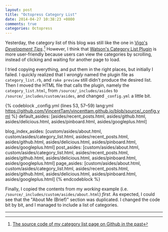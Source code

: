 ```yaml
---
layout: post
title: "Octopress Category List"
date: 2014-04-27 10:38:23 +0800
comments: true
categories: Octopress
---
```


Yesterday, the category list of this blog was still like the one in [Vigo's *Development Tips*](http://vigodome.com/blog/categories/).[^1]  However, I think that [Watson's Category List Plugin](http://www.dotnetguy.co.uk/post/2012/06/25/octopress-category-list-plugin/) is more user-friendly because users can view the categories by scrolling, instead of clicking and waiting for another page to load. 

I tried copying everything, and put them in the right places, but initially I failed.  I quickly realized that I *wrongly* named the plugin file as `category_list.rb`, and `rake preview` still didn't produce the desired list.  Then I moved the HTML file that calls the plugin, namely the `category_list.html`, from `/source/_includes/asides` to `/source/_includes/custom/asides`, and changed `_config.yml` a little bit.

{% codeblock _config.yml (lines 53, 57–59) lang:yml https://github.com/VincentTam/vincenttam.github.io/blob/source/_config.yml %}
default_asides: [asides/recent_posts.html, asides/github.html, asides/delicious.html, asides/pinboard.html, asides/googleplus.html]

blog_index_asides: [custom/asides/about.html, custom/asides/category_list.html, asides/recent_posts.html, asides/github.html, asides/delicious.html, asides/pinboard.html, asides/googleplus.html]
post_asides: [custom/asides/about.html, custom/asides/category_list.html, asides/recent_posts.html, asides/github.html, asides/delicious.html, asides/pinboard.html, asides/googleplus.html]
page_asides: [custom/asides/about.html, custom/asides/category_list.html, asides/recent_posts.html, asides/github.html, asides/delicious.html, asides/pinboard.html, asides/googleplus.html]
{% endcodeblock %}

Finally, I copied the contents from my *working* example (i.e. `/source/_includes/custom/asides/about.html`) *first*.  As expected, I could see that the "About Me (Brief)" section was duplicated.  I changed the code bit by bit, and I managed to include a list of categories.

---

[^1]: [The source code of my category list page on Github in the past](https://raw.githubusercontent.com/VincentTam/vincenttam.github.io/94c7d9739c4ebe705afbc30e6fac7f8374a0c61e/source/blog/categories/index.markdown)
